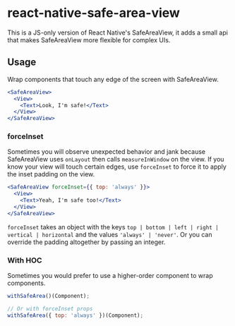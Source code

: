 # react-native-safe-area-view

This is a JS-only version of React Native's SafeAreaView, it adds a small api that makes SafeAreaView more flexible for complex UIs.

## Usage

Wrap components that touch any edge of the screen with SafeAreaView.

```jsx
<SafeAreaView>
  <View>
    <Text>Look, I'm safe!</Text>
  </View>
</SafeAreaView>
```

### forceInset

Sometimes you will observe unexpected behavior and jank because SafeAreaView uses `onLayout` then calls `measureInWindow` on the view. If you know your view will touch certain edges, use `forceInset` to force it to apply the inset padding on the view.

```jsx
<SafeAreaView forceInset={{ top: 'always' }}>
  <View>
    <Text>Yeah, I'm safe too!</Text>
  </View>
</SafeAreaView>
```

`forceInset` takes an object with the keys `top | bottom | left | right | vertical | horizontal` and the values `'always' | 'never'`. Or you can override the padding altogether by passing an integer.

### With HOC

Sometimes you would prefer to use a higher-order component to wrap components.

```js
withSafeArea()(Component);

// Or with forceInset props
withSafeArea({ top: 'always' })(Component);
```
